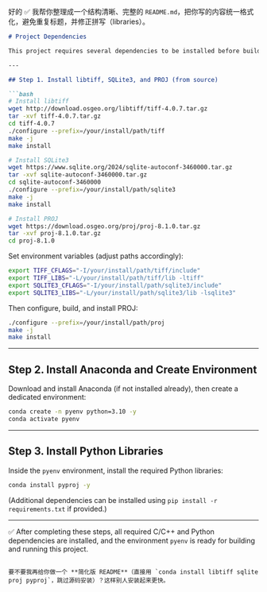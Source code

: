 好的 ✅ 我帮你整理成一个结构清晰、完整的 `README.md`，把你写的内容统一格式化，避免重复标题，并修正拼写（libraries）。

````markdown
# Project Dependencies

This project requires several dependencies to be installed before building and running. Please follow the steps below.

---

## Step 1. Install libtiff, SQLite3, and PROJ (from source)

```bash
# Install libtiff
wget http://download.osgeo.org/libtiff/tiff-4.0.7.tar.gz
tar -xvf tiff-4.0.7.tar.gz
cd tiff-4.0.7
./configure --prefix=/your/install/path/tiff
make -j
make install

# Install SQLite3
wget https://www.sqlite.org/2024/sqlite-autoconf-3460000.tar.gz
tar -xvf sqlite-autoconf-3460000.tar.gz
cd sqlite-autoconf-3460000
./configure --prefix=/your/install/path/sqlite3
make -j
make install

# Install PROJ
wget https://download.osgeo.org/proj/proj-8.1.0.tar.gz
tar -xvf proj-8.1.0.tar.gz
cd proj-8.1.0
````

Set environment variables (adjust paths accordingly):

```bash
export TIFF_CFLAGS="-I/your/install/path/tiff/include"
export TIFF_LIBS="-L/your/install/path/tiff/lib -ltiff"
export SQLITE3_CFLAGS="-I/your/install/path/sqlite3/include"
export SQLITE3_LIBS="-L/your/install/path/sqlite3/lib -lsqlite3"
```

Then configure, build, and install PROJ:

```bash
./configure --prefix=/your/install/path/proj
make -j
make install
```

---

## Step 2. Install Anaconda and Create Environment

Download and install Anaconda (if not installed already), then create a dedicated environment:

```bash
conda create -n pyenv python=3.10 -y
conda activate pyenv
```

---

## Step 3. Install Python Libraries

Inside the `pyenv` environment, install the required Python libraries:

```bash
conda install pyproj -y
```

(Additional dependencies can be installed using `pip install -r requirements.txt` if provided.)

---

✅ After completing these steps, all required C/C++ and Python dependencies are installed, and the environment `pyenv` is ready for building and running this project.

```

要不要我再给你做一个 **简化版 README**（直接用 `conda install libtiff sqlite proj pyproj`，跳过源码安装）？这样别人安装起来更快。
```
